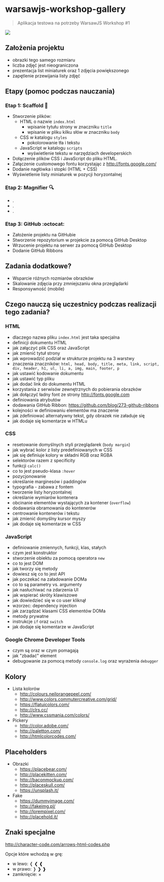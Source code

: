 # warsawjs-workshop-gallery

> Aplikacja testowa na potrzeby WarsawJS Workshop #1

![](http://warsawjs.com/assets/images/logo/logo-transparent-240x240.png)

## Założenia projektu

* obrazki tego samego rozmiaru
* liczba zdjęć jest nieograniczona
* prezentacja list miniaturek oraz 1 zdjęcia powiększonego
* zapętlenie przewijania listy zdjęć

## Etapy (pomoc podczas nauczania)

### Etap 1: Scaffold :file_folder:

* Stworzenie plików:
    - HTML o nazwie `index.html`
        * wpisanie tytułu strony w znaczniku `title`
        * wpisanie w pliku kilku słów w znaczniku `body`
    - CSS w katalogu `styles`
        * pokolorowanie tła i tekstu
    - JavaScript w katalogu `scripts`
        * wyświetlenie tekstu w narzędziach developerskich
* Dołączenie plików CSS i JavaScript do pliku HTML.
* Załączenie customowego fontu korzystając z http://fonts.google.com/
* Dodanie nagłówka i stopki (HTML + CSS)
* Wyświetlenie listy miniaturek w pozycji horyzontalnej

### Etap 2: Magnifier :mag: 

* .
* .
* .

### Etap 3: GitHub :octocat: 

* Założenie projektu na GitHubie
* Stworzenie repozytorium w projekcie za pomocą GitHub Desktop
* Wrzucenie projektu na serwer za pomocą GitHub Desktop
* Dodanie GitHub Ribbons

## Zadania dodatkowe?

* Wsparcie różnych rozmiarów obrazków
* Skalowanie zdjęcia przy zmniejszaniu okna przeglądarki
* Responsywność (mobile)

## Czego nauczą się uczestnicy podczas realizacji tego zadania?

### HTML

* dlaczego nazwa pliku `index.html` jest taka specjalna
* definicji dokumentu HTML
* jak załączyć plik CSS oraz JavaScript
* jak zmienić tytuł strony
* jak wprowadzić podział w strukturze projektu na 3 warstwy
* znaczenia znaczników: `html, head, body, title, meta, link, script, div, header, h1, ul, li, a, img, main, footer, p`
* jak ustawić kodowanie dokumentu
* jak ustawić typ pliku
* jak dodać link do dokumentu HTML
* korzystania z serwisów zewnętrznych do pobierania obrazków
* jak dołączyć ładny font ze strony http://fonts.google.com
* definiowania atrybutów
* dodawania GitHub Ribbon: https://github.com/blog/273-github-ribbons
* kolejności w definiowaniu elementów ma znaczenie
* jak zdefiniować alternatywny tekst, gdy obrazek nie załaduje się
* jak dodaje się komentarze w HTMLu

### CSS

* resetowanie domyślnych styli przeglądarek (`body margin`)
* jak wybrać kolor z listy predefiniowanych w CSS
* jak się definiuje kolory w składni RGB oraz RGBA
* selektorów razem z specificity
* funkcji `calc()`
* co to jest pseudo-klasa `:hover`
* pozycjonowanie
* określanie marginesów i paddingów
* typografia - zabawa z fontem
* tworzenie listy horyzontalnej
* określanie wymiarów kontenera
* obcinanie elementów wystających za kontener (`overflow`)
* dodawania obramowania do kontenerów
* centrowanie kontenerów i tekstu
* jak zmienić domyślny kursor myszy
* jak dodaje się komentarze w CSS

### JavaScript

* definiowanie zmiennych, funkcji, klas, stałych
* czym jest konstruktor
* stworzenie obiektu za pomocą operatora `new`
* co to jest DOM
* jak tworzy się metody
* dowiesz się co to jest API
* jak poczekać na załadowanie DOMa
* co to są parametry vs. argumenty
* jak nasłuchiwać na zdarzenia UI
* jak wspierać skróty klawiszowe
* jak dowiedzieć się w co user kliknął
* wzorzec: dependency injection
* jak zarządzać klasami CSS elementów DOMa
* metody prywatne
* instrukcje `if` oraz `switch`
* jak dodaje się komentarze w JavaScript

### Google Chrome Developer Tools

* czym są oraz w czym pomagają
* jak "zbadać" element
* debugowanie za pomocą metody `console.log` oraz wyrażenia `debugger`

## Kolory

* Lista kolorów
    * http://colours.neilorangepeel.com/
    * http://www.colors.commutercreative.com/grid/
    * https://flatuicolors.com/
    * http://clrs.cc/
    * http://www.cssmania.com/colors/
* Pickery
    * http://color.adobe.com/
    * http://paletton.com/
    * http://htmlcolorcodes.com/

## Placeholders

* Obrazki
    * https://placebear.com/
    * http://placekitten.com/
    * http://baconmockup.com/
    * http://placeskull.com/
    * https://unsplash.it/
* Fake
    * https://dummyimage.com/
    * http://fakeimg.pl/
    * http://lorempixel.com/
    * http://placehold.it/

## Znaki specjalne

http://character-code.com/arrows-html-codes.php

Opcje które wchodzą w grę:

* w lewo: &#x276c; &#x276e; &#x2770;
* w prawo: &#x276d; &#x276f; &#x2771;
* zamknięcie: &#xD7;
